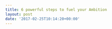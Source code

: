 ```yaml
---
title: 6 powerful steps to fuel your Ambition
layout: post
date: '2017-02-25T10:14:20+00:00'
---
```

